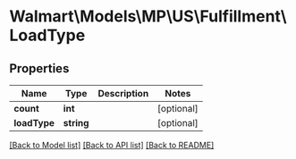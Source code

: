 # Walmart\Models\MP\US\Fulfillment\LoadType

## Properties

Name | Type | Description | Notes
------------ | ------------- | ------------- | -------------
**count** | **int** |  | [optional]
**loadType** | **string** |  | [optional]


[[Back to Model list]](./) [[Back to API list]](../../../../../README.md#supported-apis) [[Back to README]](../../../../../README.md)
